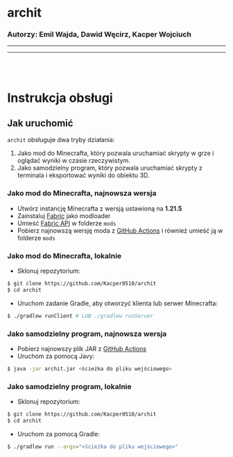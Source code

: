 # archit
### Autorzy: Emil Wajda, Dawid Węcirz, Kacper Wojciuch

---
---

<br><br>

# Instrukcja obsługi

## Jak uruchomić  
`archit` obsługuje dwa tryby działania:  
1. Jako mod do Minecrafta, który pozwala uruchamiać skrypty w grze i oglądać wyniki w czasie rzeczywistym.  
2. Jako samodzielny program, który pozwala uruchamiać skrypty z terminala i eksportować wyniki do obiektu 3D.  

### Jako mod do Minecrafta, najnowsza wersja  
- Utwórz instancję Minecrafta z wersją ustawioną na **1.21.5**  
- Zainstaluj [Fabric](https://fabricmc.net/) jako modloader  
- Umieść [Fabric API](https://modrinth.com/mod/fabric-api/versions) w folderze `mods`  
- Pobierz najnowszą wersję moda z [GitHub Actions](https://github.com/Kacper0510/archit/actions?query=branch%3Amaster) i również umieść ją w folderze `mods`  

### Jako mod do Minecrafta, lokalnie  
- Sklonuj repozytorium:  
```bash
$ git clone https://github.com/Kacper0510/archit
$ cd archit
```  
- Uruchom zadanie Gradle, aby otworzyć klienta lub serwer Minecrafta:  
```bash
$ ./gradlew runClient # LUB ./gradlew runServer
```  

### Jako samodzielny program, najnowsza wersja  
- Pobierz najnowszy plik JAR z [GitHub Actions](https://github.com/Kacper0510/archit/actions?query=branch%3Amaster)  
- Uruchom za pomocą Javy:  
```bash
$ java -jar archit.jar <ścieżka do pliku wejściowego>
```  

### Jako samodzielny program, lokalnie  
- Sklonuj repozytorium:  
```bash
$ git clone https://github.com/Kacper0510/archit
$ cd archit
```  
- Uruchom za pomocą Gradle:  
```bash
$ ./gradlew run --args="<ścieżka do pliku wejściowego>"
```  



